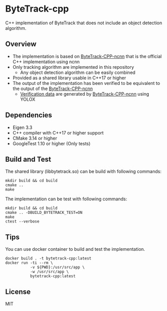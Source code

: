 # ByteTrack-cpp

C++ implementation of ByteTrack that does not include an object detection algorithm.

## Overview

- The implementation is based on [ByteTrack-CPP-ncnn](https://github.com/ifzhang/ByteTrack/tree/3434c5e8bc6a5ae8ad530528ba8d9a431967f237/deploy/ncnn/cpp) that is the official C++ implementation using ncnn
- Only tracking algorithm are implemented in this repository
  - Any object detection algorithm can be easily combined
- Provided as a shared library usable in C++17 or higher
- The output of the implementation has been verified to be equivalent to the output of the [ByteTrack-CPP-ncnn](https://github.com/ifzhang/ByteTrack/tree/3434c5e8bc6a5ae8ad530528ba8d9a431967f237/deploy/ncnn/cpp)
  - [Verification data](data/YOLOX_ncnn_palace) are generated by [ByteTrack-CPP-ncnn](https://github.com/ifzhang/ByteTrack/tree/3434c5e8bc6a5ae8ad530528ba8d9a431967f237/deploy/ncnn/cpp) using YOLOX

## Dependencies

- Eigen 3.3
- C++ compiler with C++17 or higher support
- CMake 3.14 or higher
- GoogleTest 1.10 or higher (Only tests)

## Build and Test

The shared library (libbytetrack.so) can be build with following commands:

```shell
mkdir build && cd build
cmake ..
make
```

The implementation can be test with following commands:

```shell
mkdir build && cd build
cmake .. -DBUILD_BYTETRACK_TEST=ON
make
ctest --verbose
```

## Tips

You can use docker container to build and test the implementation.

```shell
docker build . -t bytetrack-cpp:latest
docker run -ti --rm \
           -v ${PWD}:/usr/src/app \
           -w /usr/src/app \
           bytetrack-cpp:latest
```

## License

MIT
